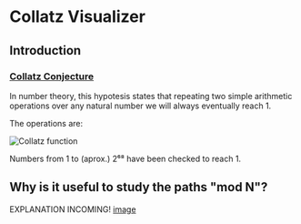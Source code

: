 # Collatz Visualizer

## Introduction

### [Collatz Conjecture](https://en.wikipedia.org/wiki/Collatz_conjecture)

In number theory, this hypotesis states that repeating two simple arithmetic operations over any natural number we will always eventually reach 1.

The operations are:

![Collatz function](https://wikimedia.org/api/rest_v1/media/math/render/svg/ec22031bdc2a1ab2e4effe47ae75a836e7dea459)

Numbers from 1 to (aprox.) 2⁶⁸ have been checked to reach 1.



## Why is it useful to study the paths "mod N"?
EXPLANATION INCOMING!
[image](https://github.com/widroz/Collatz-Visualizer/blob/main/images/2nd%20even%20mod%206.PNG)

